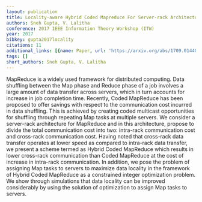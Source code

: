 ```yaml
---
layout: publication
title: Locality-aware Hybrid Coded Mapreduce For Server-rack Architecture
authors: Sneh Gupta, V. Lalitha
conference: 2017 IEEE Information Theory Workshop (ITW)
year: 2017
bibkey: gupta2017locality
citations: 11
additional_links: [{name: Paper, url: 'https://arxiv.org/abs/1709.01440'}]
tags: []
short_authors: Sneh Gupta, V. Lalitha
---
```

MapReduce is a widely used framework for distributed computing. Data
shuffling between the Map phase and Reduce phase of a job involves a large
amount of data transfer across servers, which in turn accounts for increase in
job completion time. Recently, Coded MapReduce has been proposed to offer
savings with respect to the communication cost incurred in data shuffling. This
is achieved by creating coded multicast opportunities for shuffling through
repeating Map tasks at multiple servers. We consider a server-rack architecture
for MapReduce and in this architecture, propose to divide the total
communication cost into two: intra-rack communication cost and cross-rack
communication cost. Having noted that cross-rack data transfer operates at
lower speed as compared to intra-rack data transfer, we present a scheme termed
as Hybrid Coded MapReduce which results in lower cross-rack communication than
Coded MapReduce at the cost of increase in intra-rack communication. In
addition, we pose the problem of assigning Map tasks to servers to maximize
data locality in the framework of Hybrid Coded MapReduce as a constrained
integer optimization problem. We show through simulations that data locality
can be improved considerably by using the solution of optimization to assign
Map tasks to servers.